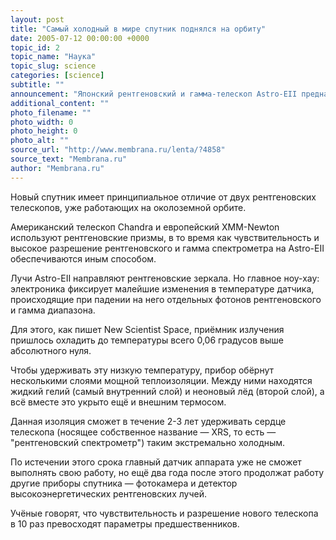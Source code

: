 ```yaml
---
layout: post
title: "Самый холодный в мире спутник поднялся на орбиту"
date: 2005-07-12 00:00:00 +0000
topic_id: 2
topic_name: "Наука"
topic_slug: science
categories: [science]
subtitle: ""
announcement: "Японский рентгеновский и гамма-телескоп Astro-EII предназначен для изучения чёрных дыр и сверхновых звёзд."
additional_content: ""
photo_filename: ""
photo_width: 0
photo_height: 0
photo_alt: ""
source_url: "http://www.membrana.ru/lenta/?4858"
source_text: "Membrana.ru"
author: "Membrana.ru"
---
```

Новый спутник имеет принципиальное отличие от двух рентгеновских телескопов, уже работающих на околоземной орбите.

Американский телескоп Chandra и европейский XMM-Newton используют рентгеновские призмы, в то время как чувствительность и высокое разрешение рентгеновского и гамма спектрометра на Astro-EII обеспечиваются иным способом.

Лучи Astro-EII направляют рентгеновские зеркала. Но главное ноу-хау: электроника фиксирует малейшие изменения в температуре датчика, происходящие при падении на него отдельных фотонов рентгеновского и гамма диапазона.

Для этого, как пишет New Scientist Space, приёмник излучения пришлось охладить до температуры всего 0,06 градусов выше абсолютного нуля.

Чтобы удерживать эту низкую температуру, прибор обёрнут несколькими слоями мощной теплоизоляции. Между ними находятся жидкий гелий (самый внутренний слой) и неоновый лёд (второй слой), а всё вместе это укрыто ещё и внешним термосом.

Данная изоляция сможет в течение 2-3 лет удерживать сердце телескопа (носящее собственное название — XRS, то есть — "рентгеновский спектрометр") таким экстремально холодным.

По истечении этого срока главный датчик аппарата уже не сможет выполнять свою работу, но ещё два года после этого продолжат работу другие приборы спутника — фотокамера и детектор высокоэнергетических рентгеновских лучей.

Учёные говорят, что чувствительность и разрешение нового телескопа в 10 раз превосходят параметры предшественников.
